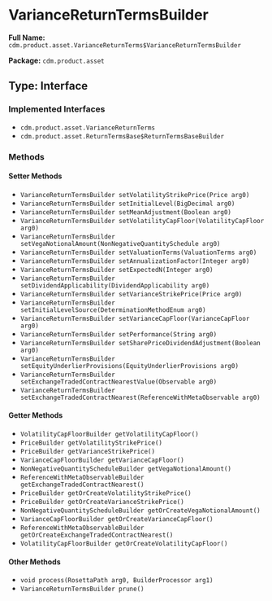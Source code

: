 # VarianceReturnTermsBuilder

**Full Name:** `cdm.product.asset.VarianceReturnTerms$VarianceReturnTermsBuilder`

**Package:** `cdm.product.asset`

## Type: Interface

### Implemented Interfaces

- `cdm.product.asset.VarianceReturnTerms`
- `cdm.product.asset.ReturnTermsBase$ReturnTermsBaseBuilder`

### Methods

#### Setter Methods

- `VarianceReturnTermsBuilder setVolatilityStrikePrice(Price arg0)`
- `VarianceReturnTermsBuilder setInitialLevel(BigDecimal arg0)`
- `VarianceReturnTermsBuilder setMeanAdjustment(Boolean arg0)`
- `VarianceReturnTermsBuilder setVolatilityCapFloor(VolatilityCapFloor arg0)`
- `VarianceReturnTermsBuilder setVegaNotionalAmount(NonNegativeQuantitySchedule arg0)`
- `VarianceReturnTermsBuilder setValuationTerms(ValuationTerms arg0)`
- `VarianceReturnTermsBuilder setAnnualizationFactor(Integer arg0)`
- `VarianceReturnTermsBuilder setExpectedN(Integer arg0)`
- `VarianceReturnTermsBuilder setDividendApplicability(DividendApplicability arg0)`
- `VarianceReturnTermsBuilder setVarianceStrikePrice(Price arg0)`
- `VarianceReturnTermsBuilder setInitialLevelSource(DeterminationMethodEnum arg0)`
- `VarianceReturnTermsBuilder setVarianceCapFloor(VarianceCapFloor arg0)`
- `VarianceReturnTermsBuilder setPerformance(String arg0)`
- `VarianceReturnTermsBuilder setSharePriceDividendAdjustment(Boolean arg0)`
- `VarianceReturnTermsBuilder setEquityUnderlierProvisions(EquityUnderlierProvisions arg0)`
- `VarianceReturnTermsBuilder setExchangeTradedContractNearestValue(Observable arg0)`
- `VarianceReturnTermsBuilder setExchangeTradedContractNearest(ReferenceWithMetaObservable arg0)`

#### Getter Methods

- `VolatilityCapFloorBuilder getVolatilityCapFloor()`
- `PriceBuilder getVolatilityStrikePrice()`
- `PriceBuilder getVarianceStrikePrice()`
- `VarianceCapFloorBuilder getVarianceCapFloor()`
- `NonNegativeQuantityScheduleBuilder getVegaNotionalAmount()`
- `ReferenceWithMetaObservableBuilder getExchangeTradedContractNearest()`
- `PriceBuilder getOrCreateVolatilityStrikePrice()`
- `PriceBuilder getOrCreateVarianceStrikePrice()`
- `NonNegativeQuantityScheduleBuilder getOrCreateVegaNotionalAmount()`
- `VarianceCapFloorBuilder getOrCreateVarianceCapFloor()`
- `ReferenceWithMetaObservableBuilder getOrCreateExchangeTradedContractNearest()`
- `VolatilityCapFloorBuilder getOrCreateVolatilityCapFloor()`

#### Other Methods

- `void process(RosettaPath arg0, BuilderProcessor arg1)`
- `VarianceReturnTermsBuilder prune()`

